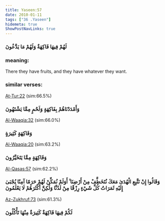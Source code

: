 ```yaml
---
title: Yaseen:57
date: 2010-01-11
tags: ["36 .Yaseen"]
hidemeta: true 
ShowPostNavLinks: true 
---
```

### لَهُمْ فِيهَا فَاكِهَةٌ وَلَهُمْ مَا يَدَّعُونَ
### meaning: 
There they have fruits, and they have whatever they want.
### similar verses: 

[At-Tur:22](/52/22) (sim:66.5%)

### وَأَمْدَدْنَاهُمْ بِفَاكِهَةٍ وَلَحْمٍ مِمَّا يَشْتَهُونَ

[Al-Waaqia:32](/56/32) (sim:66.0%)

### وَفَاكِهَةٍ كَثِيرَةٍ

[Al-Waaqia:20](/56/20) (sim:63.2%)

### وَفَاكِهَةٍ مِمَّا يَتَخَيَّرُونَ

[Al-Qasas:57](/28/57) (sim:62.2%)

### وَقَالُوا إِنْ نَتَّبِعِ الْهُدَىٰ مَعَكَ نُتَخَطَّفْ مِنْ أَرْضِنَا ۚ أَوَلَمْ نُمَكِّنْ لَهُمْ حَرَمًا آمِنًا يُجْبَىٰ إِلَيْهِ ثَمَرَاتُ كُلِّ شَيْءٍ رِزْقًا مِنْ لَدُنَّا وَلَٰكِنَّ أَكْثَرَهُمْ لَا يَعْلَمُونَ

[Az-Zukhruf:73](/43/73) (sim:61.3%)

### لَكُمْ فِيهَا فَاكِهَةٌ كَثِيرَةٌ مِنْهَا تَأْكُلُونَ
